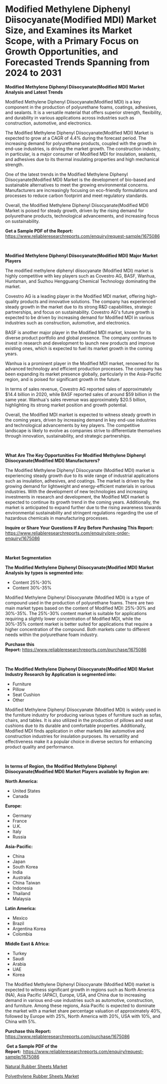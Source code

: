 <p><h1>Modified Methylene Diphenyl Diisocyanate(Modified MDI) Market Size, and Examines its Market Scope, with a Primary Focus on Growth Opportunities, and Forecasted Trends Spanning from 2024 to 2031</h1></p><p><strong>Modified Methylene Diphenyl Diisocyanate(Modified MDI) Market Analysis and Latest Trends</strong></p>
<p><p>Modified Methylene Diphenyl Diisocyanate(Modified MDI) is a key component in the production of polyurethane foams, coatings, adhesives, and sealants. It is a versatile material that offers superior strength, flexibility, and durability in various applications across industries such as construction, automotive, and electronics.</p><p>The Modified Methylene Diphenyl Diisocyanate(Modified MDI) Market is expected to grow at a CAGR of 4.4% during the forecast period. The increasing demand for polyurethane products, coupled with the growth in end-use industries, is driving the market growth. The construction industry, in particular, is a major consumer of Modified MDI for insulation, sealants, and adhesives due to its thermal insulating properties and high mechanical strength.</p><p>One of the latest trends in the Modified Methylene Diphenyl Diisocyanate(Modified MDI) Market is the development of bio-based and sustainable alternatives to meet the growing environmental concerns. Manufacturers are increasingly focusing on eco-friendly formulations and processes to reduce carbon footprint and meet regulatory standards.</p><p>Overall, the Modified Methylene Diphenyl Diisocyanate(Modified MDI) Market is poised for steady growth, driven by the rising demand for polyurethane products, technological advancements, and increasing focus on sustainability.</p></p>
<p><strong>Get a Sample PDF of the Report:&nbsp;</strong> <a href="https://www.reliableresearchreports.com/enquiry/request-sample/1675086">https://www.reliableresearchreports.com/enquiry/request-sample/1675086</a></p>
<p>&nbsp;</p>
<p><strong>Modified Methylene Diphenyl Diisocyanate(Modified MDI) Major Market Players</strong></p>
<p><p>The modified methylene diphenyl diisocyanate (Modified MDI) market is highly competitive with key players such as Covestro AG, BASF, Wanhua, Huntsman, and Suzhou Hengguang Chemical Technology dominating the market.</p><p>Covestro AG is a leading player in the Modified MDI market, offering high-quality products and innovative solutions. The company has experienced steady growth in the market due to its strong R&D capabilities, strategic partnerships, and focus on sustainability. Covestro AG's future growth is expected to be driven by increasing demand for Modified MDI in various industries such as construction, automotive, and electronics.</p><p>BASF is another major player in the Modified MDI market, known for its diverse product portfolio and global presence. The company continues to invest in research and development to launch new products and improve existing ones, which is expected to fuel its market growth in the coming years.</p><p>Wanhua is a prominent player in the Modified MDI market, renowned for its advanced technology and efficient production processes. The company has been expanding its market presence globally, particularly in the Asia-Pacific region, and is poised for significant growth in the future.</p><p>In terms of sales revenue, Covestro AG reported sales of approximately $14.4 billion in 2020, while BASF reported sales of around $59 billion in the same year. Wanhua's sales revenue was approximately $20.5 billion, highlighting its strong market position and growth potential.</p><p>Overall, the Modified MDI market is expected to witness steady growth in the coming years, driven by increasing demand in key end-use industries and technological advancements by key players. The competitive landscape is likely to evolve as companies strive to differentiate themselves through innovation, sustainability, and strategic partnerships.</p></p>
<p>&nbsp;</p>
<p><strong>What Are The Key Opportunities For Modified Methylene Diphenyl Diisocyanate(Modified MDI) Manufacturers?</strong></p>
<p><p>The Modified Methylene Diphenyl Diisocyanate (Modified MDI) market is experiencing steady growth due to its wide range of industrial applications such as insulation, adhesives, and coatings. The market is driven by the growing demand for lightweight and energy-efficient materials in various industries. With the development of new technologies and increasing investments in research and development, the Modified MDI market is expected to continue its growth trend in the coming years. Additionally, the market is anticipated to expand further due to the rising awareness towards environmental sustainability and stringent regulations regarding the use of hazardous chemicals in manufacturing processes.</p></p>
<p><strong>Inquire or Share Your Questions If Any Before Purchasing This Report:</strong> <a href="https://www.reliableresearchreports.com/enquiry/pre-order-enquiry/1675086">https://www.reliableresearchreports.com/enquiry/pre-order-enquiry/1675086</a></p>
<p>&nbsp;</p>
<p><strong>Market Segmentation</strong></p>
<p><strong>The Modified Methylene Diphenyl Diisocyanate(Modified MDI) Market Analysis by types is segmented into:</strong></p>
<p><ul><li>Content 25%-30%</li><li>Content 30%-35%</li></ul></p>
<p><p>Modified Methylene Diphenyl Diisocyanate (Modified MDI) is a type of compound used in the production of polyurethane foams. There are two main market types based on the content of Modified MDI: 25%-30% and 30%-35%. The 25%-30% content market is suitable for applications requiring a slightly lower concentration of Modified MDI, while the 30%-35% content market is better suited for applications that require a higher concentration of the compound. Both markets cater to different needs within the polyurethane foam industry.</p></p>
<p><strong>Purchase this Report:&nbsp;</strong><a href="https://www.reliableresearchreports.com/purchase/1675086">https://www.reliableresearchreports.com/purchase/1675086</a></p>
<p>&nbsp;</p>
<p><strong>The Modified Methylene Diphenyl Diisocyanate(Modified MDI) Market Industry Research by Application is segmented into:</strong></p>
<p><ul><li>Furniture</li><li>Pillow</li><li>Seat Cushion</li><li>Other</li></ul></p>
<p><p>Modified Methylene Diphenyl Diisocyanate (Modified MDI) is widely used in the furniture industry for producing various types of furniture such as sofas, chairs, and tables. It is also utilized in the production of pillows and seat cushions due to its durable and comfortable properties. Additionally, Modified MDI finds application in other markets like automotive and construction industries for insulation purposes. Its versatility and effectiveness make it a popular choice in diverse sectors for enhancing product quality and performance.</p></p>
<p>&nbsp;</p>
<p><strong>In terms of Region, the Modified Methylene Diphenyl Diisocyanate(Modified MDI) Market Players available by Region are:</strong></p>
<p>
    <p> <strong> North America: </strong>
        <ul>
            <li>United States</li>
            <li>Canada</li>
        </ul>
        </p> 
    <p> <strong> Europe: </strong>
        <ul>
            <li>Germany</li>
            <li>France</li>
            <li>U.K.</li>
            <li>Italy</li>
            <li>Russia</li>
        </ul>
        </p> 
    <p> <strong> Asia-Pacific: </strong>
        <ul>
            <li>China</li>
            <li>Japan</li>
            <li>South Korea</li>
            <li>India</li>
            <li>Australia</li>
            <li>China Taiwan</li>
            <li>Indonesia</li>
            <li>Thailand</li>
            <li>Malaysia</li>
        </ul>
        </p> 
    <p> <strong> Latin America: </strong>
        <ul>
            <li>Mexico</li>
            <li>Brazil</li>
            <li>Argentina Korea</li>
            <li>Colombia</li>
        </ul>
        </p> 
    <p> <strong> Middle East & Africa: </strong>
        <ul>
            <li>Turkey</li>
            <li>Saudi</li>
            <li>Arabia</li>
            <li>UAE</li>
            <li>Korea</li>
        </ul>
    </p>
    </p>
<p><p>The Modified Methylene Diphenyl Diisocyanate (Modified MDI) market is expected to witness significant growth in regions such as North America (NA), Asia Pacific (APAC), Europe, USA, and China due to increasing demand in various end-use industries such as automotive, construction, and furniture. Among these regions, Asia Pacific is expected to dominate the market with a market share percentage valuation of approximately 40%, followed by Europe with 25%, North America with 20%, USA with 10%, and China with 5%.</p></p>
<p><strong>Purchase this Report: </strong><a href="https://www.reliableresearchreports.com/purchase/1675086">https://www.reliableresearchreports.com/purchase/1675086</a></p>
<p>&nbsp;<strong>Get a Sample PDF of the Report:&nbsp;&nbsp;</strong><a href="https://www.reliableresearchreports.com/enquiry/request-sample/1675086">https://www.reliableresearchreports.com/enquiry/request-sample/1675086</a></p>
<p><strong></strong></p>
<p><p><a href="https://issuu.com/reportprime-2/docs/natural-rubber-sheets-market-size-2030.pptx">Natural Rubber Sheets Market</a></p><p><a href="https://issuu.com/reportprime-2/docs/polyethylene-rubber-sheets-market-size-2030.pptx">Polyethylene Rubber Sheets Market</a></p></p>